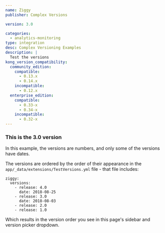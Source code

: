 ```yaml
---
name: Ziggy
publisher: Complex Versions

version: 3.0

categories:
  - analytics-monitoring
type: integration
desc: Complex Versioning Examples
description: |
  Test the versions
kong_version_compatibility:
  community_edition:
    compatible:
      - 0.13.x
      - 0.14.x
    incompatible:
      - 0.12.x
  enterprise_edition:
    compatible:
      - 0.33-x
      - 0.34-x
    incompatible:
      - 0.32-x
---
```


### This is the 3.0 version

In this example, the versions are numbers, and only some of the versions have dates.

The versions are ordered by the order of their appearance in the `app/_data/extensions/TestVersions.yml` file - that file includes:

```
ziggy:
  versions:
    - release: 4.0
      date: 2018-08-25
    - release: 3.0
      date: 2018-08-03
    - release: 2.0
    - release: 1.0
```

Which results in the version order you see in this page's sidebar and version picker dropdown.
